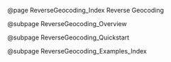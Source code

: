 @page ReverseGeocoding_Index Reverse Geocoding


@subpage ReverseGeocoding_Overview

@subpage ReverseGeocoding_Quickstart

@subpage ReverseGeocoding_Examples_Index
